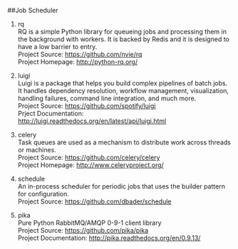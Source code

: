 ##Job Scheduler

1. rq  
RQ is a simple Python library for queueing jobs and processing them in the background with workers. It is backed by Redis and it is designed to have a low barrier to entry.  
Project Source: https://github.com/nvie/rq  
Project Homepage: http://python-rq.org/

1. luigi  
Luigi is a package that helps you build complex pipelines of batch jobs. It handles dependency resolution, workflow management, visualization, handling failures, command line integration, and much more.  
Project Source: https://github.com/spotify/luigi  
Prject Documentation: http://luigi.readthedocs.org/en/latest/api/luigi.html  

1. celery  
Task queues are used as a mechanism to distribute work across threads or machines.  
Project Source: https://github.com/celery/celery  
Project Homepage: http://www.celeryproject.org/

1. schedule   
An in-process scheduler for periodic jobs that uses the builder pattern for configuration.   
Project Source: https://github.com/dbader/schedule   

1. pika   
Pure Python RabbitMQ/AMQP 0-9-1 client library   
Project Source: https://github.com/pika/pika   
Project Documentation: http://pika.readthedocs.org/en/0.9.13/  
  
     